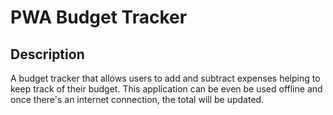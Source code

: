 # PWA Budget Tracker

## Description

A budget tracker that allows users to add and subtract expenses helping to keep track of their budget. This application can be even be used offline and once there's an internet connection, the total will be updated.